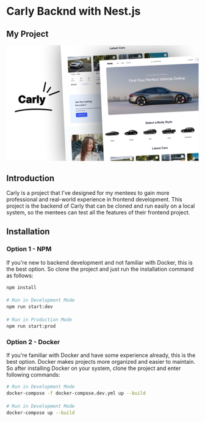# Carly Backnd with Nest.js

## My Project

![Carly Thumbnail](./readme/Thumbnail.png)

## Introduction
Carly is a project that I've designed for my mentees to gain more professional and real-world experience in frontend development. This project is the backend of Carly that can be cloned and run easily on a local system, so the mentees can test all the features of their frontend project. 

## Installation

### Option 1 - NPM
If you're new to backend development and not familiar with Docker, this is the best option. So clone the project and just run the installation command as follows:

```bash
npm install

# Run in Development Mode
npm run start:dev

# Run in Production Mode
npm run start:prod
```

### Option 2 - Docker
If you're familiar with Docker and have some experience already, this is the best option. Docker makes projects more organized and easier to maintain. So after installing Docker on your system, clone the project and enter following commands:

```bash
# Run in Development Mode
docker-compose -f docker-compose.dev.yml up --build

# Run in Development Mode
docker-compose up --build
```